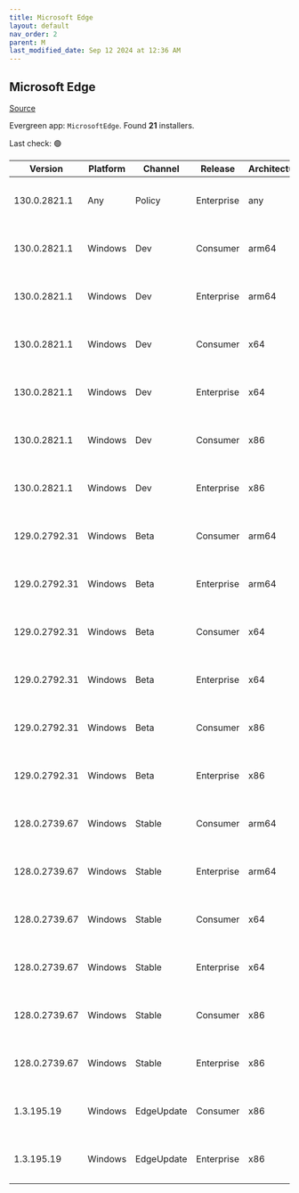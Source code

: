 ```yaml
---
title: Microsoft Edge
layout: default
nav_order: 2
parent: M
last_modified_date: Sep 12 2024 at 12:36 AM
---
```


## Microsoft Edge

[Source](https://www.microsoft.com/edge)

Evergreen app: `MicrosoftEdge`. Found **21** installers.

Last check: 🟢

| Version       | Platform | Channel    | Release    | Architecture | Hash                                                             | URI                                                                                                                                                                                                                                                                                                                      |
| ------------- | -------- | ---------- | ---------- | ------------ | ---------------------------------------------------------------- | ------------------------------------------------------------------------------------------------------------------------------------------------------------------------------------------------------------------------------------------------------------------------------------------------------------------------ |
| 130.0.2821.1  | Any      | Policy     | Enterprise | any          | 4876378ED226F1A3FD72AD159ECB77028ED219F6DD72EED60749BD09796D1D92 | [https://msedge.sf.dl.delivery.mp.microsoft.com/filestreamingservice/files/c8fec655-b766-4658-bb48-9d7a5671b56a/MicrosoftEdgePolicyTemplates.cab](https://msedge.sf.dl.delivery.mp.microsoft.com/filestreamingservice/files/c8fec655-b766-4658-bb48-9d7a5671b56a/MicrosoftEdgePolicyTemplates.cab)                       |
| 130.0.2821.1  | Windows  | Dev        | Consumer   | arm64        | 6B334EC17343264CC3AF8A017F7DB7976323603AD6ADE849A0A4BCE22F70E5F0 | [https://msedge.sf.dl.delivery.mp.microsoft.com/filestreamingservice/files/0cc36347-a185-4d01-aaf6-9f7e77d9290e/MicrosoftEdgeDevEnterpriseARM64.msi](https://msedge.sf.dl.delivery.mp.microsoft.com/filestreamingservice/files/0cc36347-a185-4d01-aaf6-9f7e77d9290e/MicrosoftEdgeDevEnterpriseARM64.msi)                 |
| 130.0.2821.1  | Windows  | Dev        | Enterprise | arm64        | 6B334EC17343264CC3AF8A017F7DB7976323603AD6ADE849A0A4BCE22F70E5F0 | [https://msedge.sf.dl.delivery.mp.microsoft.com/filestreamingservice/files/0cc36347-a185-4d01-aaf6-9f7e77d9290e/MicrosoftEdgeDevEnterpriseARM64.msi](https://msedge.sf.dl.delivery.mp.microsoft.com/filestreamingservice/files/0cc36347-a185-4d01-aaf6-9f7e77d9290e/MicrosoftEdgeDevEnterpriseARM64.msi)                 |
| 130.0.2821.1  | Windows  | Dev        | Consumer   | x64          | 63DB5F52A94E4CFF2220041BD6FA5517EC221CB30F7BBA03695D61C7A13C95B3 | [https://msedge.sf.dl.delivery.mp.microsoft.com/filestreamingservice/files/4be2dac4-4c33-4860-aa35-c47655c85551/MicrosoftEdgeDevEnterpriseX64.msi](https://msedge.sf.dl.delivery.mp.microsoft.com/filestreamingservice/files/4be2dac4-4c33-4860-aa35-c47655c85551/MicrosoftEdgeDevEnterpriseX64.msi)                     |
| 130.0.2821.1  | Windows  | Dev        | Enterprise | x64          | 63DB5F52A94E4CFF2220041BD6FA5517EC221CB30F7BBA03695D61C7A13C95B3 | [https://msedge.sf.dl.delivery.mp.microsoft.com/filestreamingservice/files/4be2dac4-4c33-4860-aa35-c47655c85551/MicrosoftEdgeDevEnterpriseX64.msi](https://msedge.sf.dl.delivery.mp.microsoft.com/filestreamingservice/files/4be2dac4-4c33-4860-aa35-c47655c85551/MicrosoftEdgeDevEnterpriseX64.msi)                     |
| 130.0.2821.1  | Windows  | Dev        | Consumer   | x86          | B44068C7FC7692D90A70628128C9B037B589EBA4C5EAE051FDB6FE74367DCD22 | [https://msedge.sf.dl.delivery.mp.microsoft.com/filestreamingservice/files/55ef2433-3695-494a-be6c-debd9b4eb7ee/MicrosoftEdgeDevEnterpriseX86.msi](https://msedge.sf.dl.delivery.mp.microsoft.com/filestreamingservice/files/55ef2433-3695-494a-be6c-debd9b4eb7ee/MicrosoftEdgeDevEnterpriseX86.msi)                     |
| 130.0.2821.1  | Windows  | Dev        | Enterprise | x86          | B44068C7FC7692D90A70628128C9B037B589EBA4C5EAE051FDB6FE74367DCD22 | [https://msedge.sf.dl.delivery.mp.microsoft.com/filestreamingservice/files/55ef2433-3695-494a-be6c-debd9b4eb7ee/MicrosoftEdgeDevEnterpriseX86.msi](https://msedge.sf.dl.delivery.mp.microsoft.com/filestreamingservice/files/55ef2433-3695-494a-be6c-debd9b4eb7ee/MicrosoftEdgeDevEnterpriseX86.msi)                     |
| 129.0.2792.31 | Windows  | Beta       | Consumer   | arm64        | B9DDA737DEE79A321FDBB7CF2538249CE98BE0DAA7D7F660D1BED44BC29B4B5F | [https://msedge.sf.dl.delivery.mp.microsoft.com/filestreamingservice/files/b041c605-34a6-4329-a7d8-a6c165942c41/MicrosoftEdgeBetaEnterpriseARM64.msi](https://msedge.sf.dl.delivery.mp.microsoft.com/filestreamingservice/files/b041c605-34a6-4329-a7d8-a6c165942c41/MicrosoftEdgeBetaEnterpriseARM64.msi)               |
| 129.0.2792.31 | Windows  | Beta       | Enterprise | arm64        | B9DDA737DEE79A321FDBB7CF2538249CE98BE0DAA7D7F660D1BED44BC29B4B5F | [https://msedge.sf.dl.delivery.mp.microsoft.com/filestreamingservice/files/b041c605-34a6-4329-a7d8-a6c165942c41/MicrosoftEdgeBetaEnterpriseARM64.msi](https://msedge.sf.dl.delivery.mp.microsoft.com/filestreamingservice/files/b041c605-34a6-4329-a7d8-a6c165942c41/MicrosoftEdgeBetaEnterpriseARM64.msi)               |
| 129.0.2792.31 | Windows  | Beta       | Consumer   | x64          | A1BE27B4967E4FA9BC090453A213FEC07BF916C7196B92C194F0758F7414F11C | [https://msedge.sf.dl.delivery.mp.microsoft.com/filestreamingservice/files/77cd2159-89b8-421b-a8ff-8ee19abdf4e4/MicrosoftEdgeBetaEnterpriseX64.msi](https://msedge.sf.dl.delivery.mp.microsoft.com/filestreamingservice/files/77cd2159-89b8-421b-a8ff-8ee19abdf4e4/MicrosoftEdgeBetaEnterpriseX64.msi)                   |
| 129.0.2792.31 | Windows  | Beta       | Enterprise | x64          | A1BE27B4967E4FA9BC090453A213FEC07BF916C7196B92C194F0758F7414F11C | [https://msedge.sf.dl.delivery.mp.microsoft.com/filestreamingservice/files/77cd2159-89b8-421b-a8ff-8ee19abdf4e4/MicrosoftEdgeBetaEnterpriseX64.msi](https://msedge.sf.dl.delivery.mp.microsoft.com/filestreamingservice/files/77cd2159-89b8-421b-a8ff-8ee19abdf4e4/MicrosoftEdgeBetaEnterpriseX64.msi)                   |
| 129.0.2792.31 | Windows  | Beta       | Consumer   | x86          | 2F662C7FDED4EC44201F7B284ABDD206E16AAB29D533A920A6584A03599113CC | [https://msedge.sf.dl.delivery.mp.microsoft.com/filestreamingservice/files/aba70ec3-0c3b-4642-952c-eece1f929b45/MicrosoftEdgeBetaEnterpriseX86.msi](https://msedge.sf.dl.delivery.mp.microsoft.com/filestreamingservice/files/aba70ec3-0c3b-4642-952c-eece1f929b45/MicrosoftEdgeBetaEnterpriseX86.msi)                   |
| 129.0.2792.31 | Windows  | Beta       | Enterprise | x86          | 2F662C7FDED4EC44201F7B284ABDD206E16AAB29D533A920A6584A03599113CC | [https://msedge.sf.dl.delivery.mp.microsoft.com/filestreamingservice/files/aba70ec3-0c3b-4642-952c-eece1f929b45/MicrosoftEdgeBetaEnterpriseX86.msi](https://msedge.sf.dl.delivery.mp.microsoft.com/filestreamingservice/files/aba70ec3-0c3b-4642-952c-eece1f929b45/MicrosoftEdgeBetaEnterpriseX86.msi)                   |
| 128.0.2739.67 | Windows  | Stable     | Consumer   | arm64        | C0BC23D6287E9E4D79E854D8E99D96CAD5D57F483F2EA0277318F2593B232765 | [https://msedge.sf.dl.delivery.mp.microsoft.com/filestreamingservice/files/2694a700-a60a-4007-a9c2-e9ac2a246f54/MicrosoftEdgeEnterpriseARM64.msi](https://msedge.sf.dl.delivery.mp.microsoft.com/filestreamingservice/files/2694a700-a60a-4007-a9c2-e9ac2a246f54/MicrosoftEdgeEnterpriseARM64.msi)                       |
| 128.0.2739.67 | Windows  | Stable     | Enterprise | arm64        | C0BC23D6287E9E4D79E854D8E99D96CAD5D57F483F2EA0277318F2593B232765 | [https://msedge.sf.dl.delivery.mp.microsoft.com/filestreamingservice/files/2694a700-a60a-4007-a9c2-e9ac2a246f54/MicrosoftEdgeEnterpriseARM64.msi](https://msedge.sf.dl.delivery.mp.microsoft.com/filestreamingservice/files/2694a700-a60a-4007-a9c2-e9ac2a246f54/MicrosoftEdgeEnterpriseARM64.msi)                       |
| 128.0.2739.67 | Windows  | Stable     | Consumer   | x64          | 76A2ACC003B7EA0A8BA3525359D4ADCC5BACEC40B098EE6212238A97521BC093 | [https://msedge.sf.dl.delivery.mp.microsoft.com/filestreamingservice/files/d2ab6a99-2aa3-4baa-9536-4aaf9a1e1750/MicrosoftEdgeEnterpriseX64.msi](https://msedge.sf.dl.delivery.mp.microsoft.com/filestreamingservice/files/d2ab6a99-2aa3-4baa-9536-4aaf9a1e1750/MicrosoftEdgeEnterpriseX64.msi)                           |
| 128.0.2739.67 | Windows  | Stable     | Enterprise | x64          | 76A2ACC003B7EA0A8BA3525359D4ADCC5BACEC40B098EE6212238A97521BC093 | [https://msedge.sf.dl.delivery.mp.microsoft.com/filestreamingservice/files/d2ab6a99-2aa3-4baa-9536-4aaf9a1e1750/MicrosoftEdgeEnterpriseX64.msi](https://msedge.sf.dl.delivery.mp.microsoft.com/filestreamingservice/files/d2ab6a99-2aa3-4baa-9536-4aaf9a1e1750/MicrosoftEdgeEnterpriseX64.msi)                           |
| 128.0.2739.67 | Windows  | Stable     | Consumer   | x86          | 05DB2B58F975048CED4A5D44E888AB24A34D4CCC8145C79324847F706100BF53 | [https://msedge.sf.dl.delivery.mp.microsoft.com/filestreamingservice/files/270f081a-fac0-4d27-b982-3e210403cd4c/MicrosoftEdgeEnterpriseX86.msi](https://msedge.sf.dl.delivery.mp.microsoft.com/filestreamingservice/files/270f081a-fac0-4d27-b982-3e210403cd4c/MicrosoftEdgeEnterpriseX86.msi)                           |
| 128.0.2739.67 | Windows  | Stable     | Enterprise | x86          | 05DB2B58F975048CED4A5D44E888AB24A34D4CCC8145C79324847F706100BF53 | [https://msedge.sf.dl.delivery.mp.microsoft.com/filestreamingservice/files/270f081a-fac0-4d27-b982-3e210403cd4c/MicrosoftEdgeEnterpriseX86.msi](https://msedge.sf.dl.delivery.mp.microsoft.com/filestreamingservice/files/270f081a-fac0-4d27-b982-3e210403cd4c/MicrosoftEdgeEnterpriseX86.msi)                           |
| 1.3.195.19    | Windows  | EdgeUpdate | Consumer   | x86          | 07F829C35F0FA4B2352B947CA0764093E0A06EBC8EB759DC912360EC69D5EE07 | [https://msedge.sf.dl.delivery.mp.microsoft.com/filestreamingservice/files/ae5873a7-256b-4ecf-a5dd-38ed33f0fece/MicrosoftEdgeUpdateSetup_X86_1.3.195.19.exe](https://msedge.sf.dl.delivery.mp.microsoft.com/filestreamingservice/files/ae5873a7-256b-4ecf-a5dd-38ed33f0fece/MicrosoftEdgeUpdateSetup_X86_1.3.195.19.exe) |
| 1.3.195.19    | Windows  | EdgeUpdate | Enterprise | x86          | 07F829C35F0FA4B2352B947CA0764093E0A06EBC8EB759DC912360EC69D5EE07 | [https://msedge.sf.dl.delivery.mp.microsoft.com/filestreamingservice/files/ae5873a7-256b-4ecf-a5dd-38ed33f0fece/MicrosoftEdgeUpdateSetup_X86_1.3.195.19.exe](https://msedge.sf.dl.delivery.mp.microsoft.com/filestreamingservice/files/ae5873a7-256b-4ecf-a5dd-38ed33f0fece/MicrosoftEdgeUpdateSetup_X86_1.3.195.19.exe) |
